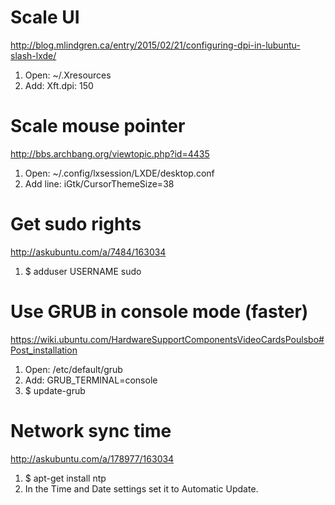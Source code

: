 ﻿# Scale UI #

http://blog.mlindgren.ca/entry/2015/02/21/configuring-dpi-in-lubuntu-slash-lxde/

1. Open: ~/.Xresources
2. Add: Xft.dpi: 150

# Scale mouse pointer #

http://bbs.archbang.org/viewtopic.php?id=4435

1. Open: ~/.config/lxsession/LXDE/desktop.conf
2. Add line: iGtk/CursorThemeSize=38

# Get sudo rights #

http://askubuntu.com/a/7484/163034 

1. $ adduser USERNAME sudo

# Use GRUB in console mode (faster) #

https://wiki.ubuntu.com/HardwareSupportComponentsVideoCardsPoulsbo#Post_installation

1. Open: /etc/default/grub
2. Add: GRUB_TERMINAL=console
3. $ update-grub

# Network sync time #

http://askubuntu.com/a/178977/163034 

1. $ apt-get install ntp
2. In the Time and Date settings set it to Automatic Update.
